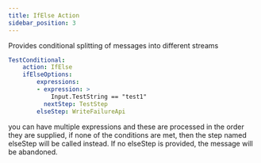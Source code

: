 ```yaml
---
title: IfElse Action
sidebar_position: 3
---
```


Provides conditional splitting of messages into different streams

```yaml
TestConditional:
    action: IfElse
    ifElseOptions:
        expressions:
        - expression: >
            Input.TestString == "test1"
          nextStep: TestStep
        elseStep: WriteFailureApi 
```

you can have multiple expressions and these are processed in the order they are supplied, if none of the conditions are met, then the step named elseStep will be called instead. If no elseStep is provided, the message will be abandoned.